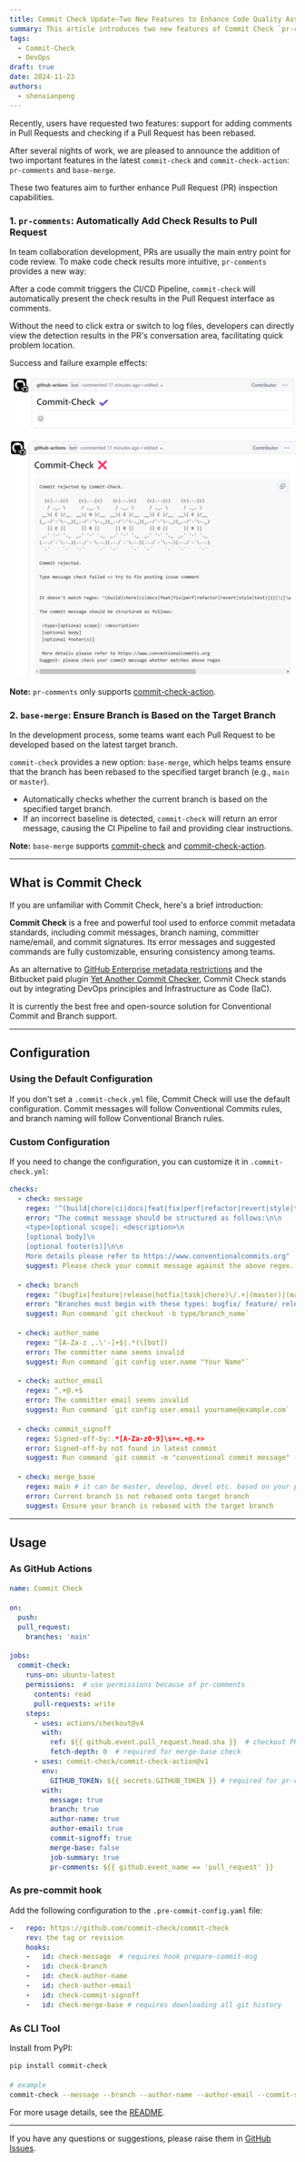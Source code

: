 ```yaml
---
title: Commit Check Update—Two New Features to Enhance Code Quality Assurance
summary: This article introduces two new features of Commit Check `pr-comments` and `base-merge`, aiming to improve Pull Request inspection capabilities and code quality assurance.
tags:
  - Commit-Check
  - DevOps
draft: true
date: 2024-11-23
authors:
  - shenxianpeng
---
```


Recently, users have requested two features: support for adding comments in Pull Requests and checking if a Pull Request has been rebased.

After several nights of work, we are pleased to announce the addition of two important features in the latest `commit-check` and `commit-check-action`: `pr-comments` and `base-merge`.

These two features aim to further enhance Pull Request (PR) inspection capabilities.


### 1. `pr-comments`: Automatically Add Check Results to Pull Request

In team collaboration development, PRs are usually the main entry point for code review. To make code check results more intuitive, `pr-comments` provides a new way:

After a code commit triggers the CI/CD Pipeline, `commit-check` will automatically present the check results in the Pull Request interface as comments.

Without the need to click extra or switch to log files, developers can directly view the detection results in the PR's conversation area, facilitating quick problem location.

Success and failure example effects:

![pr-comments success](success-pr-comments.png)

![pr-comments failure](failure-pr-comments.png)

**Note:** `pr-comments` only supports [commit-check-action](https://github.com/commit-check/commit-check-action).

### 2. `base-merge`: Ensure Branch is Based on the Target Branch

In the development process, some teams want each Pull Request to be developed based on the latest target branch.

`commit-check` provides a new option: `base-merge`, which helps teams ensure that the branch has been rebased to the specified target branch (e.g., `main` or `master`).

- Automatically checks whether the current branch is based on the specified target branch.
- If an incorrect baseline is detected, `commit-check` will return an error message, causing the CI Pipeline to fail and providing clear instructions.

**Note:** `base-merge` supports [commit-check](https://github.com/commit-check/commit-check) and [commit-check-action](https://github.com/commit-check/commit-check-action).

---

## What is Commit Check

If you are unfamiliar with Commit Check, here's a brief introduction:

**Commit Check** is a free and powerful tool used to enforce commit metadata standards, including commit messages, branch naming, committer name/email, and commit signatures. Its error messages and suggested commands are fully customizable, ensuring consistency among teams.

As an alternative to [GitHub Enterprise metadata restrictions](https://docs.github.com/en/enterprise-server@3.11/repositories/configuring-branches-and-merges-in-your-repository/managing-rulesets/available-rules-for-rulesets#metadata-restrictions) and the Bitbucket paid plugin [Yet Another Commit Checker](https://marketplace.atlassian.com/apps/1211854/yet-another-commit-checker?tab=overview&hosting=datacenter), Commit Check stands out by integrating DevOps principles and Infrastructure as Code (IaC).

It is currently the best free and open-source solution for Conventional Commit and Branch support.

---

## Configuration

### Using the Default Configuration

If you don't set a `.commit-check.yml` file, Commit Check will use the default configuration. Commit messages will follow Conventional Commits rules, and branch naming will follow Conventional Branch rules.

### Custom Configuration

If you need to change the configuration, you can customize it in `.commit-check.yml`:

```yaml
checks:
  - check: message
    regex: '^(build|chore|ci|docs|feat|fix|perf|refactor|revert|style|test){1}(\([\w\-\.]+\))?(!)?: ([\w ])+([\s\S]*)|(Merge).*|(fixup!.*)'
    error: "The commit message should be structured as follows:\n\n
    <type>[optional scope]: <description>\n
    [optional body]\n
    [optional footer(s)]\n\n
    More details please refer to https://www.conventionalcommits.org"
    suggest: Please check your commit message against the above regex.

  - check: branch
    regex: ^(bugfix|feature|release|hotfix|task|chore)\/.+|(master)|(main)|(HEAD)|(PR-.+)
    error: "Branches must begin with these types: bugfix/ feature/ release/ hotfix/ task/ chore/"
    suggest: Run command `git checkout -b type/branch_name`

  - check: author_name
    regex: ^[A-Za-z ,.\'-]+$|.*(\[bot])
    error: The committer name seems invalid
    suggest: Run command `git config user.name "Your Name"`

  - check: author_email
    regex: ^.+@.+$
    error: The committer email seems invalid
    suggest: Run command `git config user.email yourname@example.com`

  - check: commit_signoff
    regex: Signed-off-by:.*[A-Za-z0-9]\s+<.+@.+>
    error: Signed-off-by not found in latest commit
    suggest: Run command `git commit -m "conventional commit message" --signoff`

  - check: merge_base
    regex: main # it can be master, develop, devel etc. based on your project.
    error: Current branch is not rebased onto target branch
    suggest: Ensure your branch is rebased with the target branch
```

---

## Usage

### As GitHub Actions

```yaml
name: Commit Check

on:
  push:
  pull_request:
    branches: 'main'

jobs:
  commit-check:
    runs-on: ubuntu-latest
    permissions:  # use permissions because of pr-comments
      contents: read
      pull-requests: write
    steps:
      - uses: actions/checkout@v4
        with:
          ref: ${{ github.event.pull_request.head.sha }}  # checkout PR HEAD commit
          fetch-depth: 0  # required for merge-base check
      - uses: commit-check/commit-check-action@v1
        env:
          GITHUB_TOKEN: ${{ secrets.GITHUB_TOKEN }} # required for pr-comments
        with:
          message: true
          branch: true
          author-name: true
          author-email: true
          commit-signoff: true
          merge-base: false
          job-summary: true
          pr-comments: ${{ github.event_name == 'pull_request' }}
```

### As pre-commit hook

Add the following configuration to the `.pre-commit-config.yaml` file:

```yaml
-   repo: https://github.com/commit-check/commit-check
    rev: the tag or revision
    hooks:
    -   id: check-message  # requires hook prepare-commit-msg
    -   id: check-branch
    -   id: check-author-name
    -   id: check-author-email
    -   id: check-commit-signoff
    -   id: check-merge-base # requires downloading all git history
```

### As CLI Tool

Install from PyPI:

```bash
pip install commit-check

# example
commit-check --message --branch --author-name --author-email --commit-signoff --merge-base
```

For more usage details, see the [README](https://github.com/commit-check/commit-check).

---

If you have any questions or suggestions, please raise them in [GitHub Issues](https://github.com/commit-check/commit-check/issues).
